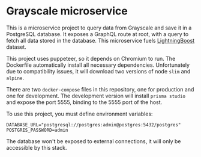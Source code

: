 # Grayscale microservice

This is a microservice project to query data from Grayscale and save it in a PostgreSQL database. It exposes a GraphQL route at root, with a query to fetch all data stored in the database. This microservice fuels [LightningBoost](https://lightningboost.info/grayscale) dataset.

This project uses puppeteer, so it depends on Chromium to run. The Dockerfile automatically install all necessary dependencies. Unfortunately due to compatibility issues, it will download two versions of node `slim` and `alpine`.

There are two `docker-compose` files in this repository, one for production and one for development. The development version will install `prisma studio` and expose the port 5555, binding to the 5555 port of the host.

To use this project, you must define environment variables:

```
DATABASE_URL="postgresql://postgres:admin@postgres:5432/postgres"
POSTGRES_PASSWORD=admin
```

The database won't be exposed to external connections, it will only be accessible by this stack.
